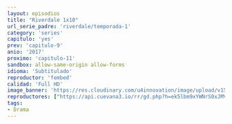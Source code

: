 ```yaml
---
layout: episodios
title: "Riverdale 1x10"
url_serie_padre: 'riverdale/temporada-1'
category: 'series'
capitulo: 'yes'
prev: 'capitulo-9'
anio: '2017'
proximo: 'capitulo-11'
sandbox: allow-same-origin allow-forms
idioma: 'Subtitulado'
reproductor: 'fembed'
calidad: 'Full HD'
image_banner: 'https://res.cloudinary.com/u4innovation/image/upload/v1565152608/maxresdefault-min_vy9nnj.jpg'
reproductores: ["https://api.cuevana3.io/rr/gd.php?h=ek5lbm9xYWNrS0xJMVp5b21KREk0dFBLbjVkaHhkRGdrOG1jbnBpUnhhS1ZuSnRvWU5YRzFkTFNvR0tCcEpQc3B0UjBnbzJwbHVPVXNxbWpuckdyNkpHU3FadVkyUT09"]
tags:
- Drama
---
```











